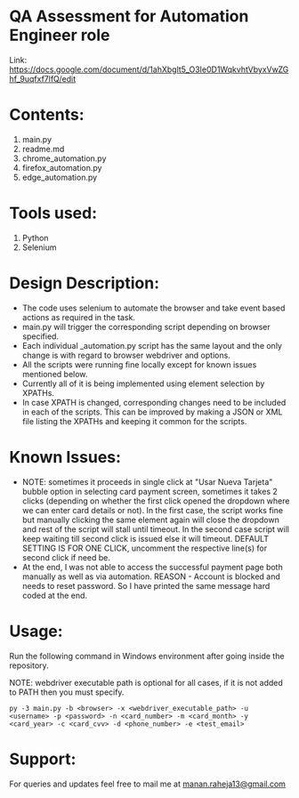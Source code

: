 # QA Assessment for Automation Engineer role
Link: https://docs.google.com/document/d/1ahXbglt5_O3Ie0D1WqkvhtVbyxVwZGhf_9uqfxf7lfQ/edit

# Contents:
  1. main.py
  2. readme.md
  3. chrome_automation.py
  4. firefox_automation.py
  5. edge_automation.py

# Tools used:
  1. Python
  2. Selenium

# Design Description:
  - The code uses selenium to automate the browser and take event based actions as required in the task.
  - main.py will trigger the corresponding script depending on browser specified. 
  - Each individual <browser>_automation.py script has the same layout and the only change is with regard to browser webdriver and options.
  - All the scripts were running fine locally except for known issues mentioned below.
  - Currently all of it is being implemented using element selection by XPATHs.
  - In case XPATH is changed, corresponding changes need to be included in each of the scripts. This can be improved by making a JSON or XML file listing the XPATHs and keeping it common for the scripts.

# Known Issues:
  - NOTE: sometimes it proceeds in single click at "Usar Nueva Tarjeta" bubble option in selecting card payment screen, sometimes it takes 2 clicks (depending on whether the first click opened the dropdown where we can enter card details or not). In the first case, the script works fine but manually clicking the same element again will close the dropdown and rest of the script will stall until timeout. In the second case script will keep waiting till second click is issued else it will timeout. DEFAULT SETTING IS FOR ONE CLICK, uncomment the respective line(s) for second click if need be.
  - At the end, I was not able to access the successful payment page both manually as well as via automation. REASON - Account is blocked and needs to reset password. So I have printed the same message hard coded at the end.

# Usage:
  Run the following command in Windows environment after going inside the repository.
  
  NOTE: webdriver executable path is optional for all cases, if it is not added to PATH  then you must specify.

```py -3 main.py -b <browser> -x <webdriver_executable_path> -u <username> -p <password> -n <card_number> -m <card_month> -y <card_year> -c <card_cvv> -d <phone_number> -e <test_email>```

# Support:
  For queries and updates feel free to mail me at manan.raheja13@gmail.com

